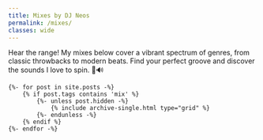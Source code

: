 ```yaml
---
title: Mixes by DJ Neos
permalink: /mixes/
classes: wide
---
```


Hear the range! My mixes below cover a vibrant spectrum of genres, from classic throwbacks to modern beats. Find your perfect groove and discover the sounds I love to spin. 🤘🔊

<div class="entries-{{ entries_layout }}">

    {%- for post in site.posts -%}
        {% if post.tags contains 'mix' %}
            {%- unless post.hidden -%}
                {% include archive-single.html type="grid" %}
            {%- endunless -%}
        {% endif %}
    {%- endfor -%}

</div>


<!-- <ul>
    {% for post in site.posts %} 
        {% if post.tags contains "mix" %}
            <li><a href="{{post.url}}">{{ post.title }}</li> 
        {% endif %}
    {% endfor %}
</ul> -->
